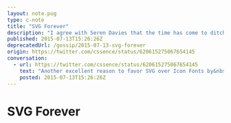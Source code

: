 ```yaml
---
layout: note.pug
type: c-note
title: "SVG Forever"
description: "I agree with Seren Davies that the time has come to ditch icon fonts."
published: 2015-07-13T15:26:26Z
deprecatedUrl: /gossip/2015-07-13-svg-forever
origin: https://twitter.com/cssence/status/620615275067654145
conversation:
  - url: https://twitter.com/cssence/status/620615275067654145
    text: "Another excellent reason to favor SVG over Icon Fonts by&nbsp;[@ninjanails](https://twitter.com/ninjanails) [speakerdeck.com/ninjanails/death-to-icon-fonts](https://speakerdeck.com/ninjanails/death-to-icon-fonts) h/t&nbsp;[@alistapart](https://twitter.com/alistapart)"
    posted: 2015-07-13T15:26:26Z
---
```


# SVG Forever
